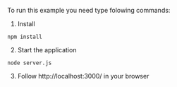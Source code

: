 

To run this example you need type folowing commands:

1. Install
```
npm install
```

2. Start the application
```
node server.js
```

3. Follow http://localhost:3000/ in your browser